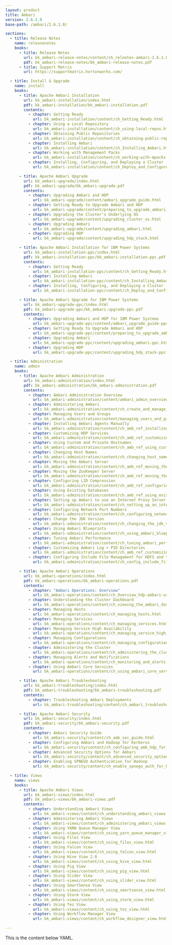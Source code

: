 ```yaml
---
layout: product
title: Ambari
version: 2.6.1.0
base-path: /ambari/2.6.1.0/

sections:
  - title: Release Notes
    name: releasenotes
    books:
      - title: Release Notes
        url: bk_ambari-release-notes/content/ch_relnotes-ambari-2.6.1.0.html
        pdf: bk_ambari-release-notes/bk_ambari-release-notes.pdf
      - title: Support Matrix
        url: https://supportmatrix.hortonworks.com/

  - title: Install & Upgrade
    name: install
    books:
      - title: Apache Ambari Installation
        url: bk_ambari-installation/index.html
        pdf: bk_ambari-installation/bk_ambari-installation.pdf
        contents:
          - chapter: Getting Ready
            url: bk_ambari-installation/content/ch_Getting_Ready.html
          - chapter: Using a Local Repository
            url: bk_ambari-installation/content/ch_using-local-repos.html
          - chapter: Obtaining Public Repositories
            url: bk_ambari-installation/content/ch_obtaining-public-repos.html
          - chapter: Installing Ambari
            url: bk_ambari-installation/content/ch_Installing_Ambari.html
          - chapter: Working with Management Packs
            url: bk_ambari-installation/content/ch_working-with-mpacks.html
          - chapter: Installing, Configuring, and Deploying a Cluster
            url: bk_ambari-installation/content/ch_Deploy_and_Configure_a_HDP_Cluster.html

      - title: Apache Ambari Upgrade
        url: bk_ambari-upgrade/index.html
        pdf: bk_ambari-upgrade/bk_ambari-upgrade.pdf
        contents:
          - chapter: Upgrading Ambari and HDP 
            url: bk_ambari-upgrade/content/ambari_upgrade_guide.html
          - chapter: Getting Ready to Upgrade Ambari and HDP
            url: bk_ambari-upgrade/content/preparing_to_upgrade_ambari_and_hdp.html
          - chapter: Upgrading the Cluster's Underlying OS
            url: bk_ambari-upgrade/content/upgrading_cluster_os.html
          - chapter: Upgrading Ambari 
            url: bk_ambari-upgrade/content/upgrading_ambari.html
          - chapter: Upgrading HDP
            url: bk_ambari-upgrade/content/upgrading_hdp_stack.html

      - title: Apache Ambari Installation for IBM Power Systems
        url: bk_ambari-installation-ppc/index.html
        pdf: bk_ambari-installation-ppc/bk_ambari-installation-ppc.pdf
        contents:
          - chapter: Getting Ready
            url: bk_ambari-installation-ppc/content/ch_Getting_Ready.html
          - chapter: Installing Ambari
            url: bk_ambari-installation-ppc/content/ch_Installing_Ambari.html
          - chapter: Installing, Configuring, and Deploying a Cluster
            url: bk_ambari-installation-ppc/content/ch_Deploy_and_Configure_a_HDP_Cluster.html

      - title: Apache Ambari Upgrade for IBM Power Systems
        url: bk_ambari-upgrade-ppc/index.html
        pdf: bk_ambari-upgrade-ppc/bk_ambari-upgrade-ppc.pdf
        contents:
          - chapter: Upgrading Ambari and HDP for IBM Power Systems
            url: bk_ambari-upgrade-ppc/content/ambari_upgrade_guide-ppc.html
          - chapter: Getting Ready to Upgrade Ambari and HDP
            url: bk_ambari-upgrade-ppc/content/preparing_to_upgrade_ambari_and_hdp-ppc.html
          - chapter: Upgrading Ambari
            url: bk_ambari-upgrade-ppc/content/upgrading_ambari-ppc.html
          - chapter: Upgrading HDP
            url: bk_ambari-upgrade-ppc/content/upgrading_hdp_stack-ppc.html

  - title: Administration
    name: admin
    books:
      - title: Apache Ambari Administration
        url: bk_ambari-administration/index.html
        pdf: bk_ambari-administration/bk_ambari-administration.pdf
        contents:
          - chapter: Ambari Administration Overview
            url: bk_ambari-administration/content/ambari_admin_overview.html
          - chapter: Administering Ambari
            url: bk_ambari-administration/content/ch_create_and_manage_a_cluster_and_cluster_roles.html
          - chapter: Managing Users and Groups
            url: bk_ambari-administration/content/managing_users_and_groups.html
          - chapter: Installing Ambari Agents Manually
            url: bk_ambari-administration/content/ch_amb_ref_installing_ambari_agents_manually.html
          - chapter: Customizing HDP Services
            url: bk_ambari-administration/content/ch_amb_ref_customizing_hdp_services.html
          - chapter: Using Custom and Private Hostnames
            url: bk_ambari-administration/content/ch_amb_ref_using_custom_host_names.html
          - chapter: Changing Host Names
            url: bk_ambari-administration/content/ch_changing_host_names.html
          - chapter: Moving the Ambari Server
            url: bk_ambari-administration/content/ch_amb_ref_moving_the_ambari_server.html
          - chapter: Moving the ZooKeeper Server
            url: bk_ambari-administration/content/ch_amb_ref_moving_the_zookeeper_server.html
          - chapter: Configuring LZO Compression
            url: bk_ambari-administration/content/ch_amb_ref_configuring_lzo_compression.html
          - chapter: Using Existing Databases
            url: bk_ambari-administration/content/ch_amb_ref_using_existing_databases.html
          - chapter: Setting up Ambari to use an Internet Proxy Server
            url: bk_ambari-administration/content/ch_setting_up_an_internet_proxy_server_for_ambari.html
          - chapter: Configuring Network Port Numbers
            url: bk_ambari-administration/content/ch_configuring_network_port_numbers.html
          - chapter: Change the JDK Version
            url: bk_ambari-administration/content/ch_changing_the_jdk_version_on_an_existing_cluster.html
          - chapter: Using Ambari Blueprints
            url: bk_ambari-administration/content/ch_using_ambari_blueprints.html
          - chapter: Tuning Ambari Performance
            url: bk_ambari-administration/content/ch_tuning_ambari_performance.html
          - chapter: Customizing Ambari Log + PID Directories
            url: bk_ambari-administration/content/ch_amb_ref_customizing_ambari_log_pid_dirs.html
          - chapter: Configuring Include File Management for HDFS and YARN
            url: bk_ambari-administration/content/ch_config_include_file_management.html

      - title: Apache Ambari Operations
        url: bk_ambari-operations/index.html
        pdf: bk_ambari-operations/bk_ambari-operations.pdf
        contents:
          - chapter: "Ambari Operations: Overview"
            url: bk_ambari-operations/content/ch_Overview_hdp-ambari-user-guide.html
          - chapter: Understanding the Cluster Dashboard
            url: bk_ambari-operations/content/ch_viewing_the_ambari_dashboards.html
          - chapter: Managing Hosts
            url: bk_ambari-operations/content/ch_managing_hosts.html
          - chapter: Managing Services
            url: bk_ambari-operations/content/ch_managing_services.html
          - chapter: Managing Service High Availability
            url: bk_ambari-operations/content/ch_managing_service_high_availability.html
          - chapter: Managing Configurations
            url: bk_ambari-operations/content/ch_managing_configurations.html
          - chapter: Administering the Cluster
            url: bk_ambari-operations/content/ch_administering_the_cluster.html
          - chapter: Managing Alerts and Notifications
            url: bk_ambari-operations/content/ch_monitoring_and_alerts.html
          - chapter: Using Ambari Core Services
            url: bk_ambari-operations/content/ch_using_ambari_core_services.html

      - title: Apache Ambari Troubleshooting
        url: bk_ambari-troubleshooting/index.html
        pdf: bk_ambari-troubleshooting/bk_ambari-troubleshooting.pdf
        contents:
          - chapter: Troubleshooting Ambari Deployments
            url: bk_ambari-troubleshooting/content/ch_ambari_troubleshooting.html

      - title: Apache Ambari Security
        url: bk_ambari-security/index.html
        pdf: bk_ambari-security/bk_ambari-security.pdf
        contents:
          - chapter: Ambari Security Guide
            url: bk_ambari-security/content/ch_amb_sec_guide.html
          - chapter: Configuring Ambari and Hadoop for Kerberos
            url: bk_ambari-security/content/ch_configuring_amb_hdp_for_kerberos.html
          - chapter: Advanced Security Options for Ambari
            url: bk_ambari-security/content/ch_advanced_security_options_for_ambari.html
          - chapter: Enabling SPNEGO Authentication for Hadoop
            url: bk_ambari-security/content/ch_enable_spnego_auth_for_hadoop.html

  - title: Views
    name: views
    books:
      - title: Apache Ambari Views
        url: bk_ambari-views/index.html
        pdf: bk_ambari-views/bk_ambari-views.pdf
        contents:
          - chapter: Understanding Ambari Views
            url: bk_ambari-views/content/ch_understanding_ambari_views.html
          - chapter: Administering Ambari Views
            url: bk_ambari-views/content/ch_administering_ambari_views.html
          - chapter: Using YARN Queue Manager View
            url: bk_ambari-views/content/ch_using_yarn_queue_manager_view.html
          - chapter: Using Files View
            url: bk_ambari-views/content/ch_using_files_view.html
          - chapter: Using Falcon View
            url: bk_ambari-views/content/ch_using_falcon_view.html
          - chapter: Using Hive View 2.0
            url: bk_ambari-views/content/ch_using_hive_view.html
          - chapter: Using Pig View
            url: bk_ambari-views/content/ch_using_pig_view.html
          - chapter: Using Slider View
            url: bk_ambari-views/content/ch_using_slider_view.html
          - chapter: Using SmartSense View
            url: bk_ambari-views/content/ch_using_smartsense_view.html
          - chapter: Using Storm View
            url: bk_ambari-views/content/ch_using_storm_view.html
          - chapter: Using Tez View
            url: bk_ambari-views/content/ch_using_tez_view.html
          - chapter: Using Workflow Manager View 
            url: bk_ambari-views/content/ch_workflow_designer_view.html

---
```


This is the content below YAML.
